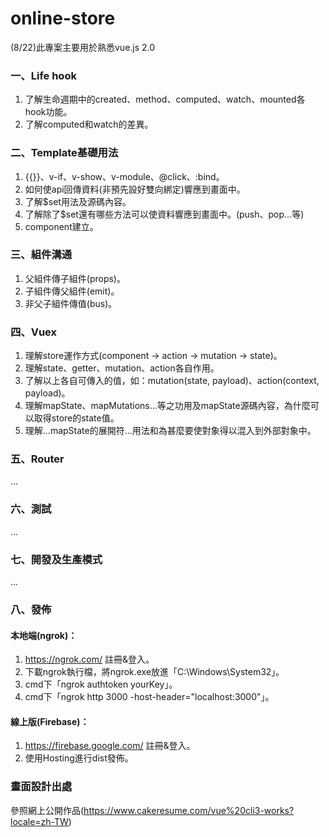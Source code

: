 # online-store
(8/22)此專案主要用於熟悉vue.js 2.0

### 一、Life hook
1. 了解生命週期中的created、method、computed、watch、mounted各hook功能。<br>
2. 了解computed和watch的差異。

### 二、Template基礎用法
1. {{}}、v-if、v-show、v-module、@click、:bind。<br>
2. 如何使api回傳資料(非預先設好雙向綁定)響應到畫面中。<br>
3. 了解$set用法及源碼內容。<br>
4. 了解除了$set還有哪些方法可以使資料響應到畫面中。(push、pop...等)<br>
5. component建立。

### 三、組件溝通
1. 父組件傳子組件(props)。<br>
2. 子組件傳父組件(emit)。<br>
3. 非父子組件傳值(bus)。

### 四、Vuex
1. 理解store運作方式(component -> action -> mutation -> state)。<br>
2. 理解state、getter、mutation、action各自作用。<br>
3. 了解以上各自可傳入的值，如：mutation(state, payload)、action(context, payload)。<br>
4. 理解mapState、mapMutations...等之功用及mapState源碼內容，為什麼可以取得store的state值。<br>
5. 理解...mapState的展開符...用法和為甚麼要使對象得以混入到外部對象中。

### 五、Router
...

### 六、測試
...

### 七、開發及生產模式
...

### 八、發佈
#### 本地端(ngrok)：
1. https://ngrok.com/ 註冊&登入。
2. 下載ngrok執行檔，將ngrok.exe放進「C:\Windows\System32」。
3. cmd下「ngrok authtoken yourKey」。
4. cmd下「ngrok http 3000 -host-header="localhost:3000"」。

#### 線上版(Firebase)：
1. https://firebase.google.com/ 註冊&登入。
2. 使用Hosting進行dist發佈。

### 畫面設計出處

參照網上公開作品(https://www.cakeresume.com/vue%20cli3-works?locale=zh-TW)
